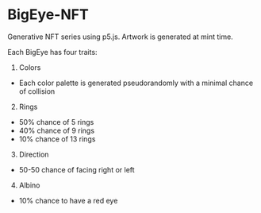 # BigEye-NFT
Generative NFT series using p5.js.
Artwork is generated at mint time.

Each BigEye has four traits:
1. Colors
- Each color palette is generated pseudorandomly with a minimal chance of collision
2. Rings
- 50% chance of 5 rings
- 40% chance of 9 rings
- 10% chance of 13 rings
3. Direction
- 50-50 chance of facing right or left
4. Albino
- 10% chance to have a red eye
